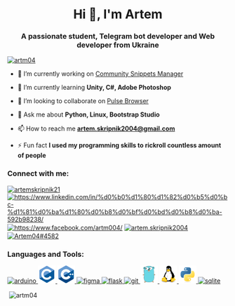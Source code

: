 <h1 align="center">Hi 👋, I'm Artem</h1>
<h3 align="center">A passionate student, Telegram bot developer and Web developer from Ukraine</h3>

<p align="left"> <a href="https://github.com/ryo-ma/github-profile-trophy"><img src="https://github-profile-trophy.vercel.app/?username=artm04" alt="artm04" /></a> </p>

- 🔭 I’m currently working on [Community Snippets Manager](https://github.com/artm04/snippet-manager)

- 🌱 I’m currently learning **Unity, C#, Adobe Photoshop**

- 👯 I’m looking to collaborate on [Pulse Browser](https://github.com/pulse-browser/browser)

- 💬 Ask me about **Python, Linux, Bootstrap Studio**

- 📫 How to reach me **artem.skripnik2004@gmail.com**

- ⚡ Fun fact **I used my programming skills to rickroll countless amount of people**

<h3 align="left">Connect with me:</h3>
<p align="left">
<a href="https://twitter.com/artemskripnik21" target="blank"><img align="center" src="https://raw.githubusercontent.com/rahuldkjain/github-profile-readme-generator/master/src/images/icons/Social/twitter.svg" alt="artemskripnik21" height="30" width="40" /></a>
<a href="https://linkedin.com/in/https://www.linkedin.com/in/%d0%b0%d1%80%d1%82%d0%b5%d0%bc-%d1%81%d0%ba%d1%80%d0%b8%d0%bf%d0%bd%d0%b8%d0%ba-592b98238/" target="blank"><img align="center" src="https://raw.githubusercontent.com/rahuldkjain/github-profile-readme-generator/master/src/images/icons/Social/linked-in-alt.svg" alt="https://www.linkedin.com/in/%d0%b0%d1%80%d1%82%d0%b5%d0%bc-%d1%81%d0%ba%d1%80%d0%b8%d0%bf%d0%bd%d0%b8%d0%ba-592b98238/" height="30" width="40" /></a>
<a href="https://fb.com/https://www.facebook.com/artm004/" target="blank"><img align="center" src="https://raw.githubusercontent.com/rahuldkjain/github-profile-readme-generator/master/src/images/icons/Social/facebook.svg" alt="https://www.facebook.com/artm004/" height="30" width="40" /></a>
<a href="https://instagram.com/artem.skripnik2004" target="blank"><img align="center" src="https://raw.githubusercontent.com/rahuldkjain/github-profile-readme-generator/master/src/images/icons/Social/instagram.svg" alt="artem.skripnik2004" height="30" width="40" /></a>
<a href="https://discord.gg/Artem04#4582" target="blank"><img align="center" src="https://raw.githubusercontent.com/rahuldkjain/github-profile-readme-generator/master/src/images/icons/Social/discord.svg" alt="Artem04#4582" height="30" width="40" /></a>
</p>

<h3 align="left">Languages and Tools:</h3>
<p align="left"> <a href="https://www.arduino.cc/" target="_blank" rel="noreferrer"> <img src="https://cdn.worldvectorlogo.com/logos/arduino-1.svg" alt="arduino" width="40" height="40"/> </a> <a href="https://www.cprogramming.com/" target="_blank" rel="noreferrer"> <img src="https://raw.githubusercontent.com/devicons/devicon/master/icons/c/c-original.svg" alt="c" width="40" height="40"/> </a> <a href="https://www.w3schools.com/cpp/" target="_blank" rel="noreferrer"> <img src="https://raw.githubusercontent.com/devicons/devicon/master/icons/cplusplus/cplusplus-original.svg" alt="cplusplus" width="40" height="40"/> </a> <a href="https://www.figma.com/" target="_blank" rel="noreferrer"> <img src="https://www.vectorlogo.zone/logos/figma/figma-icon.svg" alt="figma" width="40" height="40"/> </a> <a href="https://flask.palletsprojects.com/" target="_blank" rel="noreferrer"> <img src="https://www.vectorlogo.zone/logos/pocoo_flask/pocoo_flask-icon.svg" alt="flask" width="40" height="40"/> </a> <a href="https://git-scm.com/" target="_blank" rel="noreferrer"> <img src="https://www.vectorlogo.zone/logos/git-scm/git-scm-icon.svg" alt="git" width="40" height="40"/> </a> <a href="https://golang.org" target="_blank" rel="noreferrer"> <img src="https://raw.githubusercontent.com/devicons/devicon/master/icons/go/go-original.svg" alt="go" width="40" height="40"/> </a> <a href="https://www.linux.org/" target="_blank" rel="noreferrer"> <img src="https://raw.githubusercontent.com/devicons/devicon/master/icons/linux/linux-original.svg" alt="linux" width="40" height="40"/> </a> <a href="https://www.python.org" target="_blank" rel="noreferrer"> <img src="https://raw.githubusercontent.com/devicons/devicon/master/icons/python/python-original.svg" alt="python" width="40" height="40"/> </a> <a href="https://www.sqlite.org/" target="_blank" rel="noreferrer"> <img src="https://www.vectorlogo.zone/logos/sqlite/sqlite-icon.svg" alt="sqlite" width="40" height="40"/> </a> </p>

<p>&nbsp;<img align="center" src="https://github-readme-stats.vercel.app/api?username=artm04&show_icons=true&locale=en" alt="artm04" /></p>

